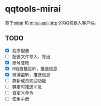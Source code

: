 # qqtools-mirai

基于[mirai](https://github.com/mamoe/mirai)
和
[mirai-api-http](https://github.com/mamoe/mirai-api-http)
的QQ机器人客户端。

## TODO

* [x] 程序配置
* [ ] 配置文件导入、导出
* [x] 账号登陆
* [x] B站直播监听，推送信息
* [x] 微博监听，推送信息
* [ ] 群新成员欢迎功能
* [ ] 群定时推送消息
* [ ] 自定义命令
* [ ] 使用手册